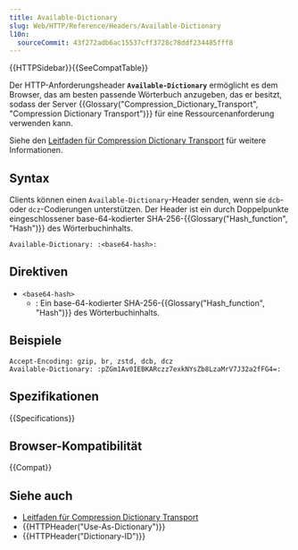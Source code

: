 ```yaml
---
title: Available-Dictionary
slug: Web/HTTP/Reference/Headers/Available-Dictionary
l10n:
  sourceCommit: 43f272adb6ac15537cff3728c78ddf234485fff8
---
```


{{HTTPSidebar}}{{SeeCompatTable}}

Der HTTP-Anforderungsheader **`Available-Dictionary`** ermöglicht es dem Browser, das am besten passende Wörterbuch anzugeben, das er besitzt, sodass der Server {{Glossary("Compression_Dictionary_Transport", "Compression Dictionary Transport")}} für eine Ressourcenanforderung verwenden kann.

Siehe den [Leitfaden für Compression Dictionary Transport](/de/docs/Web/HTTP/Guides/Compression_dictionary_transport) für weitere Informationen.

## Syntax

Clients können einen `Available-Dictionary`-Header senden, wenn sie `dcb`- oder `dcz`-Codierungen unterstützen. Der Header ist ein durch Doppelpunkte eingeschlossener base-64-kodierter SHA-256-{{Glossary("Hash_function", "Hash")}} des Wörterbuchinhalts.

```http
Available-Dictionary: :<base64-hash>:
```

## Direktiven

- `<base64-hash>`
  - : Ein base-64-kodierter SHA-256-{{Glossary("Hash_function", "Hash")}} des Wörterbuchinhalts.

## Beispiele

```http
Accept-Encoding: gzip, br, zstd, dcb, dcz
Available-Dictionary: :pZGm1Av0IEBKARczz7exkNYsZb8LzaMrV7J32a2fFG4=:
```

## Spezifikationen

{{Specifications}}

## Browser-Kompatibilität

{{Compat}}

## Siehe auch

- [Leitfaden für Compression Dictionary Transport](/de/docs/Web/HTTP/Guides/Compression_dictionary_transport)
- {{HTTPHeader("Use-As-Dictionary")}}
- {{HTTPHeader("Dictionary-ID")}}
